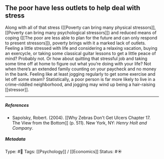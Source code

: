 ## The poor have less outlets to help deal with stress  # 

Along with all of that stress ([[Poverty can bring many physical stressors]], [[Poverty can bring many psychological stressors]]) and reduced means of coping ([[The poor are less able to plan for the future and can only respond to present stressors]]), poverty brings with it a marked lack of outlets. Feeling a little stressed with life and considering a relaxing vacation, buying an exercycle, or taking some classical guitar lessons to get a little peace of mind? Probably not. Or how about quitting that stressful job and taking some time off at home to figure out what you’re doing with your life? Not when there’s an extended family counting on your paycheck and no money in the bank. Feeling like at least jogging regularly to get some exercise and let off some steam? Statistically, a poor person is far more likely to live in a crime-riddled neighborhood, and jogging may wind up being a hair-raising [[stressor]].

___

##### References

- Sapolsky, Robert. (2004). [[Why Zebras Don't Get Ulcers Chapter 17. The View from the Bottom]] (p. 511). New York, NY: _Henry Holt and Company_.

##### Metadata

Type: #🔴 
Tags: [[Psychology]] / [[Economics]] 
Status: #☀️ 